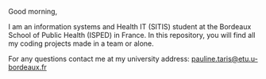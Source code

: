 Good morning, 

I am an information systems and Health IT (SITIS) student at the Bordeaux School of Public Health  (ISPED) in France.
In this repository, you will find all my coding projects made in a team or alone.

For any questions contact me at my university address: pauline.taris@etu.u-bordeaux.fr

